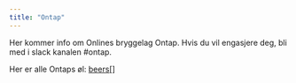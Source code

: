 ```yaml
---
title: "Ontap"
---
```


Her kommer info om Onlines bryggelag Ontap. Hvis du vil engasjere deg, bli med i slack kanalen #ontap.

Her er alle Ontaps øl: [beers[]](https://online.ntnu.no/wiki/online/info/innsikt-og-interface/interessegrupper/ontap/beerslist/)